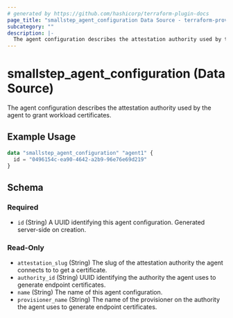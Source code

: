 ```yaml
---
# generated by https://github.com/hashicorp/terraform-plugin-docs
page_title: "smallstep_agent_configuration Data Source - terraform-provider-smallstep"
subcategory: ""
description: |-
  The agent configuration describes the attestation authority used by the agent to grant workload certificates.
---
```


# smallstep_agent_configuration (Data Source)

The agent configuration describes the attestation authority used by the agent to grant workload certificates.

## Example Usage

```terraform
data "smallstep_agent_configuration" "agent1" {
  id = "0496154c-ea90-4642-a2b9-96e76e69d219"
}
```

<!-- schema generated by tfplugindocs -->
## Schema

### Required

- `id` (String) A UUID identifying this agent configuration. Generated server-side on creation.

### Read-Only

- `attestation_slug` (String) The slug of the attestation authority the agent connects to to get a certificate.
- `authority_id` (String) UUID identifying the authority the agent uses to generate endpoint certificates.
- `name` (String) The name of this agent configuration.
- `provisioner_name` (String) The name of the provisioner on the authority the agent uses to generate endpoint certificates.


